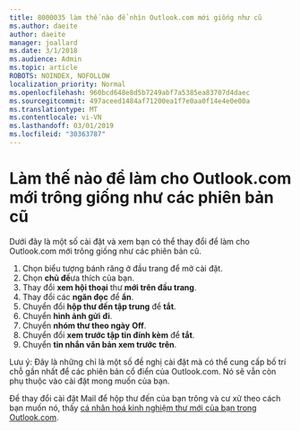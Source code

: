```yaml
---
title: 8000035 làm thế nào để nhìn Outlook.com mới giống như cũ
ms.author: daeite
author: daeite
manager: joallard
ms.date: 3/1/2018
ms.audience: Admin
ms.topic: article
ROBOTS: NOINDEX, NOFOLLOW
localization_priority: Normal
ms.openlocfilehash: 960bcd648e8d5b7249abf7a5385ea83707d4daec
ms.sourcegitcommit: 497aceed1484af71200ea1f7e0aa0f14e4e0e00a
ms.translationtype: MT
ms.contentlocale: vi-VN
ms.lasthandoff: 03/01/2019
ms.locfileid: "30363787"
---
```

# <a name="how-to-make-the-new-outlookcom-look-like-the-old-version"></a>Làm thế nào để làm cho Outlook.com mới trông giống như các phiên bản cũ

Dưới đây là một số cài đặt và xem bạn có thể thay đổi để làm cho Outlook.com mới trông giống như các phiên bản cũ.

1. Chọn biểu tượng bánh răng ở đầu trang để mở cài đặt.
2. Chọn **chủ đề**ưa thích của bạn.
3. Thay đổi **xem hội thoại** thư **mới trên đầu trang**.
4. Thay đổi các **ngăn đọc** để **ẩn**.
5. Chuyển đổi **hộp thư đến tập trung** để **tắt**.
6. Chuyển **hình ảnh gửi** **đi**. 
7. Chuyển **nhóm thư theo ngày** **Off**. 
8. Chuyển đổi **xem trước tập tin đính kèm** để **tắt**. 
9. Chuyển **tin nhắn văn bản xem trước** **trên**.

Lưu ý: Đây là những chỉ là một số đề nghị cài đặt mà có thể cung cấp bố trí chỗ gần nhất để các phiên bản cổ điển của Outlook.com. Nó sẽ vẫn còn phụ thuộc vào cài đặt mong muốn của bạn.

Để thay đổi cài đặt Mail để hộp thư đến của bạn trông và cư xử theo cách bạn muốn nó, thấy [cá nhân hoá kinh nghiệm thư mới của bạn trong Outlook.com](https://support.office.com/article/b41c2ecb-f23c-42b3-b7f8-659646d5e58c).